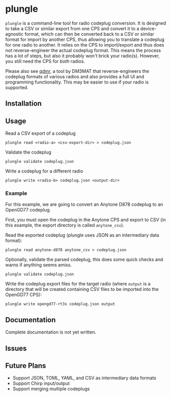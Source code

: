 # plungle

`plungle` is a command-line tool for radio codeplug conversion. It is designed to take a CSV or similar export from one CPS and convert it to a device-agnostic format, which can then be converted back to a CSV or similar format for import by another CPS, thus allowing you to translate a codeplug for one radio to another. It relies on the CPS to import/export and thus does not reverse-engineer the actual codeplug format. This means the process has a lot of steps, but also it probably won't brick your radio(s). However, you still need the CPS for _both_ radios.

Please also see [qdmr](https://dm3mat.darc.de/qdmr/), a tool by DM3MAT that reverse-engineers the codeplug formats of various radios and also provides a full UI and programming functionality. This may be easier to use if your radio is supported.

## Installation

## Usage

Read a CSV export of a codeplug

```
plungle read <radio-a> <csv-export-dir> > codeplug.json
```

Validate the codeplug

```
plungle validate codeplug.json
```

Write a codeplug for a different radio

```
plungle write <radio-b> codeplug.json <output-dir>
```

### Example

For this example, we are going to convert an Anytone D878 codeplug to an OpenGD77 codeplug.

First, you must open the codeplug in the Anytone CPS and export to CSV (in this example, the export directory is called `anytone_csv`).

Read the exported codeplug (plungle uses JSON as an intermediary data format):

```
plungle read anytone-d878 anytone_csv > codeplug.json
```

Optionally, validate the parsed codeplug, this does some quick checks and warns if anything seems amiss.

```
plungle validate codeplug.json
```

Write the codeplug export files for the target radio (where `output` is a directory that will be  created containing CSV files to be imported into the OpenGD77 CPS):

```
plungle write opengd77-rt3s codeplug.json output
```

## Documentation

Complete documentation is not yet written.

## Issues

## Future Plans

* Support JSON, TOML, YAML, and CSV as intermediary data formats
* Support Chirp input/output
* Support merging multiple codeplugs
